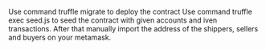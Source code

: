 Use command truffle migrate to deploy the contract
Use command truffle exec seed.js to seed the contract with given accounts and iven transactions.
After that manually import the address of the shippers, sellers and buyers on your metamask.